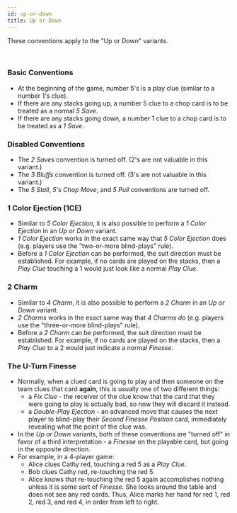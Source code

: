 ```yaml
---
id: up-or-down
title: Up or Down
---
```


These conventions apply to the "Up or Down" variants.

<br />

### Basic Conventions

- At the beginning of the game, number 5's is a play clue (similar to a number 1's clue).
- If there are any stacks going up, a number 5 clue to a chop card is to be treated as a normal *5 Save*.
- If there are any stacks going down, a number 1 clue to a chop card is to be treated as a *1 Save*.

### Disabled Conventions

- The *2 Saves* convention is turned off. (2's are not valuable in this variant.)
- The *3 Bluffs* convention is turned off. (3's are not valuable in this variant.)
- The *5 Stall*, *5's Chop Move*, and *5 Pull* conventions are turned off.

### 1 Color Ejection (1CE)

- Similar to *5 Color Ejection*, it is also possible to perform a *1 Color Ejection* in an *Up or Down* variant.
- *1 Color Ejection* works in the exact same way that *5 Color Ejection* does (e.g. players use the "two-or-more blind-plays" rule).
- Before a *1 Color Ejection* can be performed, the suit direction must be established. For example, if no cards are played on the stacks, then a *Play Clue* touching a 1 would just look like a normal *Play Clue*.

### 2 Charm 

- Similar to *4 Charm*, it is also possible to perform a *2 Charm* in an *Up or Down* variant.
- *2 Charms* works in the exact same way that *4 Charms do* (e.g. players use the "three-or-more blind-plays" rule).
- Before a *2 Charm* can be performed, the suit direction must be established. For example, if no cards are played on the stacks, then a *Play Clue* to a 2 would just indicate a normal *Finesse*. 

### The U-Turn Finesse

- Normally, when a clued card is going to play and then someone on the team clues that card **again**, this is usually one of two different things:
  - a *Fix Clue* - the receiver of the clue know that the card that they were going to play is actually bad, so now they will discard it instead.
  - a *Double-Play Ejection* - an advanced move that causes the next player to blind-play their *Second Finesse Position* card, immediately revealing what the point of the clue was.
- In the *Up or Down* variants, both of these conventions are "turned off" in favor of a third interpretation - a *Finesse* on the playable card, but going in the opposite direction.
- For example, in a 4-player game:
  - Alice clues Cathy red, touching a red 5 as a *Play Clue*.
  - Bob clues Cathy red, re-touching the red 5.
  - Alice knows that re-touching the red 5 again accomplishes nothing unless it is some sort of *Finesse*. She looks around the table and does not see any red cards. Thus, Alice marks her hand for red 1, red 2, red 3, and red 4, in order from left to right.
